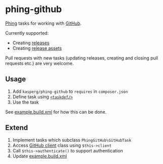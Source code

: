 phing-github
============

[Phing](http://www.phing.info/) tasks for working with [GitHub](https://github.com/).

Currently supported:

* Creating [releases](https://github.com/blog/1547-release-your-software)
* Creating [release assets](https://github.com/blog/1547-release-your-software)

Pull requests with new tasks (updating releases, creating and closing pull requests etc.) are very welcome.

Usage
-----

1. Add `kasperg/phing-github` to `requires` in `composer.json`
2. Define task using [`<taskdef/>`](http://www.phing.info/docs/guide/stable/apbs31.html)
3. Use the task

See [example.build.xml](https://raw.github.com/kasperg/phing-github/master/example.build.xml) for how this can be done.

Extend
------

1. Implement tasks which subclass `PhingGitHub\GitHubTask`
2. Access [GitHub client](https://github.com/KnpLabs/php-github-api) class using `$this->client`
3. Call `$this->authenticate()` to support authentication
4. Update [example.build.xml](https://raw.github.com/kasperg/phing-github/master/example.build.xml)
